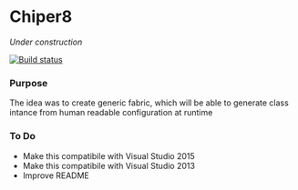 # Chiper8
_Under construction_

[![Build status](https://ci.appveyor.com/api/projects/status/nwgue6qluflm74as?svg=true)](https://ci.appveyor.com/project/MehTheHedgehog/factory)

### Purpose
The idea was to create generic fabric, which will be able to generate class intance from human readable configuration at runtime

### To Do
* Make this compatibile with Visual Studio 2015 
* Make this compatibile with Visual Studio 2013 
* Improve README